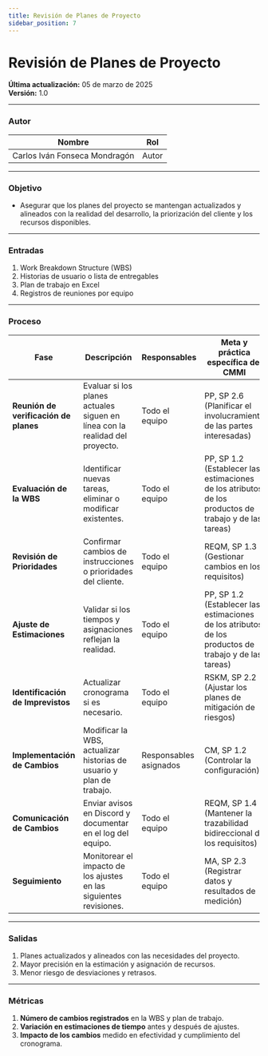 ```yaml
---
title: Revisión de Planes de Proyecto  
sidebar_position: 7  
---  
```


# Revisión de Planes de Proyecto  

**Última actualización:** 05 de marzo de 2025  
**Versión:** 1.0  

---

### Autor  
| Nombre                            | Rol       |  
| --------------------------------- | --------- |  
| Carlos Iván Fonseca Mondragón     | Autor     |  
---

### Objetivo  
 * Asegurar que los planes del proyecto se mantengan actualizados y alineados con la realidad del desarrollo, la priorización del cliente y los recursos disponibles.  
---

### Entradas  

1. Work Breakdown Structure (WBS)  
2. Historias de usuario o lista de entregables  
3. Plan de trabajo en Excel  
4. Registros de reuniones por equipo  

---

### Proceso  

| Fase                          | Descripción | Responsables | Meta y práctica específica del CMMI |  
|--------------------------------|------------|--------------|-------------------------------------|  
| **Reunión de verificación de planes** | Evaluar si los planes actuales siguen en línea con la realidad del proyecto. | Todo el equipo | PP, SP 2.6 (Planificar el involucramiento de las partes interesadas) |  
| **Evaluación de la WBS**       | Identificar nuevas tareas, eliminar o modificar existentes. | Todo el equipo | PP, SP 1.2 (Establecer las estimaciones de los atributos de los productos de trabajo y de las tareas) |  
| **Revisión de Prioridades**    | Confirmar cambios de instrucciones o prioridades del cliente. | Todo el equipo | REQM, SP 1.3 (Gestionar cambios en los requisitos) |  
| **Ajuste de Estimaciones**     | Validar si los tiempos y asignaciones reflejan la realidad. | Todo el equipo | PP, SP 1.2 (Establecer las estimaciones de los atributos de los productos de trabajo y de las tareas) |  
| **Identificación de Imprevistos** | Actualizar cronograma si es necesario. | Todo el equipo | RSKM, SP 2.2 (Ajustar los planes de mitigación de riesgos) |  
| **Implementación de Cambios**  | Modificar la WBS, actualizar historias de usuario y plan de trabajo. | Responsables asignados | CM, SP 1.2 (Controlar la configuración) |  
| **Comunicación de Cambios**    | Enviar avisos en Discord y documentar en el log del equipo. | Todo el equipo | REQM, SP 1.4 (Mantener la trazabilidad bidireccional de los requisitos) |  
| **Seguimiento**                | Monitorear el impacto de los ajustes en las siguientes revisiones. | Todo el equipo | MA, SP 2.3 (Registrar datos y resultados de medición) |  

---

### Salidas  

1. Planes actualizados y alineados con las necesidades del proyecto.  
2. Mayor precisión en la estimación y asignación de recursos.  
3. Menor riesgo de desviaciones y retrasos.  

---

### Métricas  

1. **Número de cambios registrados** en la WBS y plan de trabajo.  
2. **Variación en estimaciones de tiempo** antes y después de ajustes.  
3. **Impacto de los cambios** medido en efectividad y cumplimiento del cronograma.  
